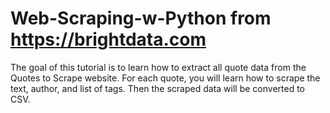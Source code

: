 # Web-Scraping-w-Python from https://brightdata.com
The goal of this tutorial is to learn how to extract all quote data from the Quotes to Scrape website. For each quote, you will learn how to scrape the text, author, and list of tags. Then the scraped data will be converted to CSV.
